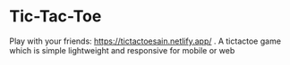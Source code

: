# Tic-Tac-Toe
Play with your friends: https://tictactoesain.netlify.app/
.
A tictactoe game which is simple lightweight and responsive for mobile or web
